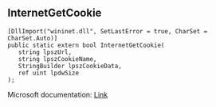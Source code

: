 ## InternetGetCookie

```
[DllImport("wininet.dll", SetLastError = true, CharSet = CharSet.Auto)]
public static extern bool InternetGetCookie(
   string lpszUrl,
   string lpszCookieName,
   StringBuilder lpszCookieData,
   ref uint lpdwSize
);
```

Microsoft documentation: [Link](https://docs.microsoft.com/en-us/windows/win32/api/wininet/nf-wininet-internetgetcookiea)
